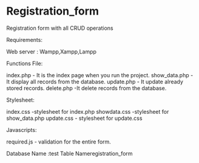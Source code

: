 # Registration_form
Registration form with all CRUD operations

Requirements:

Web server : Wampp,Xampp,Lampp

Functions File:

index.php  -  It is the index page when you run the project.
show_data.php - It display all records from the database.
update.php  - It update already stored records.
delete.php -It delete records from the database.

Stylesheet:

index.css -stylesheet for index.php
showdata.css -stylesheet for show_data.php
update.css - stylesheet for update.css

Javascripts:

required.js - validation for the entire form.


Database Name :test 
Table Nameregistration_form

